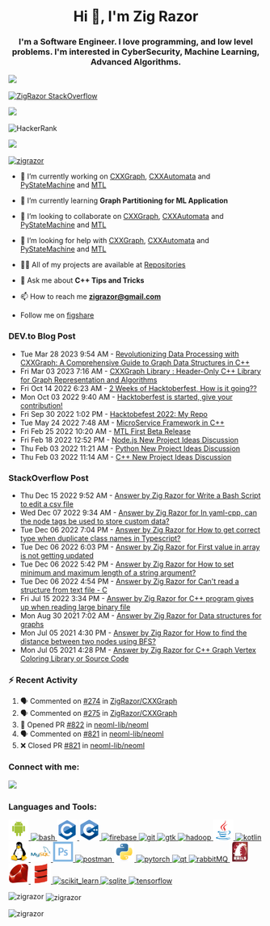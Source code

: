 <h1 align="center">Hi 👋, I'm Zig Razor</h1>
<h3 align="center">I'm a Software Engineer. I love programming, and low level problems. I'm interested in CyberSecurity, Machine Learning, Advanced Algorithms.</h3>

![](https://komarev.com/ghpvc/?username=zigrazor&label=PROFILE+VIEWS)

[![ZigRazor StackOverflow](https://stackoverflow-badge.vercel.app/?userID=12491175)](https://stackoverflow.com/users/12491175/zig-razor)

![](https://www.codewars.com/users/ZigRazor/badges/large)

<img alt="HackerRank" src="https://img.shields.io/badge/-Hackerrank-2EC866?style=for-the-badge&logo=HackerRank&logoColor=white"/>

![](https://gitwar.herokuapp.com/badge?username=ZigRazor&color=green)

<p align="left"> <a href="https://github.com/ryo-ma/github-profile-trophy"><img src="https://github-profile-trophy.vercel.app/?username=zigrazor" alt="zigrazor" /></a> </p>

- 🔭 I’m currently working on [CXXGraph](https://github.com/ZigRazor/CXXGraph), [CXXAutomata](https://github.com/ZigRazor/CXXAutomata) and [PyStateMachine](https://github.com/ZigRazor/PyStateMachine) and [MTL](https://github.com/ZigRazor/MTL)

- 🌱 I’m currently learning **Graph Partitioning for ML Application**

- 👯 I’m looking to collaborate on [CXXGraph](https://github.com/ZigRazor/CXXGraph), [CXXAutomata](https://github.com/ZigRazor/CXXAutomata) and [PyStateMachine](https://github.com/ZigRazor/PyStateMachine) and [MTL](https://github.com/ZigRazor/MTL)

- 🤝 I’m looking for help with [CXXGraph](https://github.com/ZigRazor/CXXGraph), [CXXAutomata](https://github.com/ZigRazor/CXXAutomata) and [PyStateMachine](https://github.com/ZigRazor/PyStateMachine) and [MTL](https://github.com/ZigRazor/MTL)

- 👨‍💻 All of my projects are available at [Repositories](https://github.com/ZigRazor?tab=repositories)

- 💬 Ask me about **C++ Tips and Tricks**

- 📫 How to reach me **zigrazor@gmail.com**

- Follow me on [figshare](https://figshare.com/authors/Matteo_Botticci/11972360)

<h3 align="left">DEV.to Blog Post</h3>

<!-- DEV-TO-LIST:START -->
 - Tue Mar 28 2023 9:54 AM - [Revolutionizing Data Processing with CXXGraph: A Comprehensive Guide to Graph Data Structures in C++](https://dev.to/zigrazor/revolutionizing-data-processing-with-cxxgraph-a-comprehensive-guide-to-graph-data-structures-in-c-3od5)
 - Fri Mar 03 2023 7:16 AM - [CXXGraph Library : Header-Only C++ Library for Graph Representation and Algorithms](https://dev.to/zigrazor/cxxgraph-library-header-only-c-library-for-graph-representation-and-algorithms-1o1l)
 - Fri Oct 14 2022 6:23 AM - [2 Weeks of Hacktoberfest, How is it going??](https://dev.to/zigrazor/2-weeks-of-hacktoberfest-how-is-it-going-4ilk)
 - Mon Oct 03 2022 9:40 AM - [Hacktoberfest is started, give your contribution!](https://dev.to/zigrazor/hacktoberfest-is-started-give-your-contribution-7en)
 - Fri Sep 30 2022 1:02 PM - [Hacktobefest 2022: My Repo](https://dev.to/zigrazor/hacktobefest-2022-my-repo-9bg)
 - Tue May 24 2022 7:48 AM - [MicroService Framework in C++](https://dev.to/zigrazor/microservice-framework-in-c-364p)
 - Fri Feb 25 2022 10:20 AM - [MTL First Beta Release](https://dev.to/zigrazor/mtl-first-beta-release-246f)
 - Fri Feb 18 2022 12:52 PM - [Node.js New Project Ideas Discussion](https://dev.to/zigrazor/nodejs-new-project-ideas-discussion-3852)
 - Thu Feb 03 2022 11:21 AM - [Python New Project Ideas Discussion](https://dev.to/zigrazor/python-new-project-ideas-discussion-84m)
 - Thu Feb 03 2022 11:14 AM - [C++ New Project Ideas Discussion](https://dev.to/zigrazor/c-new-project-ideas-discussion-3okb)<!-- DEV-TO-LIST:END -->

<h3 align="left">StackOverflow Post</h3>

<!-- STACKOVERFLOW-LIST:START -->
 - Thu Dec 15 2022 9:52 AM - [Answer by Zig Razor for Write a Bash Script to edit a csv file](https://stackoverflow.com/questions/74809612/write-a-bash-script-to-edit-a-csv-file/74809648#74809648)
 - Wed Dec 07 2022 9:34 AM - [Answer by Zig Razor for In yaml-cpp, can the node tags be used to store custom data?](https://stackoverflow.com/questions/74714155/in-yaml-cpp-can-the-node-tags-be-used-to-store-custom-data/74714456#74714456)
 - Tue Dec 06 2022 7:04 PM - [Answer by Zig Razor for How to get correct type when duplicate class names in Typescript?](https://stackoverflow.com/questions/74707618/how-to-get-correct-type-when-duplicate-class-names-in-typescript/74707880#74707880)
 - Tue Dec 06 2022 6:03 PM - [Answer by Zig Razor for First value in array is not getting updated](https://stackoverflow.com/questions/74706932/first-value-in-array-is-not-getting-updated/74707182#74707182)
 - Tue Dec 06 2022 5:42 PM - [Answer by Zig Razor for How to set minimum and maximum length of a string argument?](https://stackoverflow.com/questions/74706594/how-to-set-minimum-and-maximum-length-of-a-string-argument/74706933#74706933)
 - Tue Dec 06 2022 4:54 PM - [Answer by Zig Razor for Can&#39;t read a structure from text file - C](https://stackoverflow.com/questions/74705742/cant-read-a-structure-from-text-file-c/74706303#74706303)
 - Fri Jul 15 2022 3:34 PM - [Answer by Zig Razor for C++ program gives up when reading large binary file](https://stackoverflow.com/questions/72996011/c-program-gives-up-when-reading-large-binary-file/72996388#72996388)
 - Mon Aug 30 2021 7:02 AM - [Answer by Zig Razor for Data structures for graphs](https://stackoverflow.com/questions/68873161/data-structures-for-graphs/68980091#68980091)
 - Mon Jul 05 2021 4:30 PM - [Answer by Zig Razor for How to find the distance between two nodes using BFS?](https://stackoverflow.com/questions/13171038/how-to-find-the-distance-between-two-nodes-using-bfs/68259387#68259387)
 - Mon Jul 05 2021 4:28 PM - [Answer by Zig Razor for C++ Graph Vertex Coloring Library or Source Code](https://stackoverflow.com/questions/5459347/c-graph-vertex-coloring-library-or-source-code/68259366#68259366)<!-- STACKOVERFLOW-LIST:END -->

### :zap: Recent Activity

<!--START_SECTION:activity-->
1. 🗣 Commented on [#274](https://github.com/ZigRazor/CXXGraph/issues/274) in [ZigRazor/CXXGraph](https://github.com/ZigRazor/CXXGraph)
2. 🗣 Commented on [#275](https://github.com/ZigRazor/CXXGraph/issues/275) in [ZigRazor/CXXGraph](https://github.com/ZigRazor/CXXGraph)
3. 💪 Opened PR [#822](https://github.com/neoml-lib/neoml/pull/822) in [neoml-lib/neoml](https://github.com/neoml-lib/neoml)
4. 🗣 Commented on [#821](https://github.com/neoml-lib/neoml/issues/821) in [neoml-lib/neoml](https://github.com/neoml-lib/neoml)
5. ❌ Closed PR [#821](https://github.com/neoml-lib/neoml/pull/821) in [neoml-lib/neoml](https://github.com/neoml-lib/neoml)
<!--END_SECTION:activity-->


<h3 align="left">Connect with me:</h3>
<p align="left">
<a href="https://stackoverflow.com/users/12491175/zig-razor">
  <img height="137px" src="https://stackoverflow-card.vercel.app/?userID=12491175&theme=dracula&showBorder=false" />
</a>
</p>

<h3 align="left">Languages and Tools:</h3>
<p align="left"> <a href="https://developer.android.com" target="_blank"> <img src="https://raw.githubusercontent.com/devicons/devicon/master/icons/android/android-original-wordmark.svg" alt="android" width="40" height="40"/> </a> <a href="https://www.gnu.org/software/bash/" target="_blank"> <img src="https://www.vectorlogo.zone/logos/gnu_bash/gnu_bash-icon.svg" alt="bash" width="40" height="40"/> </a> <a href="https://www.cprogramming.com/" target="_blank"> <img src="https://raw.githubusercontent.com/devicons/devicon/master/icons/c/c-original.svg" alt="c" width="40" height="40"/> </a> <a href="https://www.w3schools.com/cpp/" target="_blank"> <img src="https://raw.githubusercontent.com/devicons/devicon/master/icons/cplusplus/cplusplus-original.svg" alt="cplusplus" width="40" height="40"/> </a> <a href="https://firebase.google.com/" target="_blank"> <img src="https://www.vectorlogo.zone/logos/firebase/firebase-icon.svg" alt="firebase" width="40" height="40"/> </a> <a href="https://git-scm.com/" target="_blank"> <img src="https://www.vectorlogo.zone/logos/git-scm/git-scm-icon.svg" alt="git" width="40" height="40"/> </a> <a href="https://www.gtk.org/" target="_blank"> <img src="https://upload.wikimedia.org/wikipedia/commons/7/71/GTK_logo.svg" alt="gtk" width="40" height="40"/> </a> <a href="https://hadoop.apache.org/" target="_blank"> <img src="https://www.vectorlogo.zone/logos/apache_hadoop/apache_hadoop-icon.svg" alt="hadoop" width="40" height="40"/> </a> <a href="https://www.java.com" target="_blank"> <img src="https://raw.githubusercontent.com/devicons/devicon/master/icons/java/java-original.svg" alt="java" width="40" height="40"/> </a> <a href="https://kotlinlang.org" target="_blank"> <img src="https://www.vectorlogo.zone/logos/kotlinlang/kotlinlang-icon.svg" alt="kotlin" width="40" height="40"/> </a> <a href="https://www.linux.org/" target="_blank"> <img src="https://raw.githubusercontent.com/devicons/devicon/master/icons/linux/linux-original.svg" alt="linux" width="40" height="40"/> </a> <a href="https://www.mysql.com/" target="_blank"> <img src="https://raw.githubusercontent.com/devicons/devicon/master/icons/mysql/mysql-original-wordmark.svg" alt="mysql" width="40" height="40"/> </a> <a href="https://www.photoshop.com/en" target="_blank"> <img src="https://raw.githubusercontent.com/devicons/devicon/master/icons/photoshop/photoshop-line.svg" alt="photoshop" width="40" height="40"/> </a> <a href="https://postman.com" target="_blank"> <img src="https://www.vectorlogo.zone/logos/getpostman/getpostman-icon.svg" alt="postman" width="40" height="40"/> </a> <a href="https://www.python.org" target="_blank"> <img src="https://raw.githubusercontent.com/devicons/devicon/master/icons/python/python-original.svg" alt="python" width="40" height="40"/> </a> <a href="https://pytorch.org/" target="_blank"> <img src="https://www.vectorlogo.zone/logos/pytorch/pytorch-icon.svg" alt="pytorch" width="40" height="40"/> </a> <a href="https://www.qt.io/" target="_blank"> <img src="https://upload.wikimedia.org/wikipedia/commons/0/0b/Qt_logo_2016.svg" alt="qt" width="40" height="40"/> </a> <a href="https://www.rabbitmq.com" target="_blank"> <img src="https://www.vectorlogo.zone/logos/rabbitmq/rabbitmq-icon.svg" alt="rabbitMQ" width="40" height="40"/> </a> <a href="https://rubyonrails.org" target="_blank"> <img src="https://raw.githubusercontent.com/devicons/devicon/master/icons/rails/rails-original-wordmark.svg" alt="rails" width="40" height="40"/> </a> <a href="https://www.ruby-lang.org/en/" target="_blank"> <img src="https://raw.githubusercontent.com/devicons/devicon/master/icons/ruby/ruby-original.svg" alt="ruby" width="40" height="40"/> </a> <a href="https://www.scala-lang.org" target="_blank"> <img src="https://raw.githubusercontent.com/devicons/devicon/master/icons/scala/scala-original.svg" alt="scala" width="40" height="40"/> </a> <a href="https://scikit-learn.org/" target="_blank"> <img src="https://upload.wikimedia.org/wikipedia/commons/0/05/Scikit_learn_logo_small.svg" alt="scikit_learn" width="40" height="40"/> </a> <a href="https://www.sqlite.org/" target="_blank"> <img src="https://www.vectorlogo.zone/logos/sqlite/sqlite-icon.svg" alt="sqlite" width="40" height="40"/> </a> <a href="https://www.tensorflow.org" target="_blank"> <img src="https://www.vectorlogo.zone/logos/tensorflow/tensorflow-icon.svg" alt="tensorflow" width="40" height="40"/> </a> </p>

<p><img align="left" src="https://github-readme-stats.vercel.app/api/top-langs?username=zigrazor&show_icons=true&locale=en&layout=compact" alt="zigrazor" /></p>

<p>&nbsp;<img align="center" src="https://github-readme-stats.vercel.app/api?username=zigrazor&show_icons=true&locale=en" alt="zigrazor" /></p>

<p><img align="center" src="https://github-readme-streak-stats.herokuapp.com/?user=zigrazor&" alt="zigrazor" /></p>

